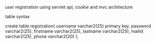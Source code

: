 user registration using servlet api, cookie and mvc architecture


table syntax

create table registration(
username varchar2(25) primary key,
password varchar2(25),
firstname varchar2(25),
lastname varchar2(25),
mailid varchar2(25),
phone varchar2(20)
);

